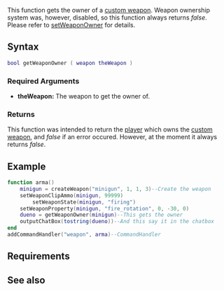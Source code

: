 This function gets the owner of a [custom weapon](/docs/element/weapon.md "wikilink"). Weapon ownership system was, however, disabled, so this function always returns *false*. Please refer to [setWeaponOwner](/docs/setweaponowner.md "wikilink") for details.

Syntax
------

``` lua
bool getWeaponOwner ( weapon theWeapon )
```

### Required Arguments

-   **theWeapon:** The weapon to get the owner of.

### Returns

This function was intended to return the [player](/docs/player.md "wikilink") which owns the [custom weapon](/docs/element/weapon.md "wikilink"), and *false* if an error occured. However, at the moment it always returns *false*.

Example
-------

``` lua
function arma()
    minigun = createWeapon("minigun", 1, 1, 3)--Create the weapon
    setWeaponClipAmmo(minigun, 99999)
        setWeaponState(minigun, "firing")
    setWeaponProperty(minigun, "fire_rotation", 0, -30, 0)
    dueno = getWeaponOwner(minigun)--This gets the owner
    outputChatBox(tostring(dueno))--And this say it in the chatbox
end
addCommandHandler("weapon", arma)--CommandHandler
```

Requirements
------------

See also
--------
